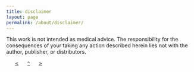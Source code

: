```yaml
---
title: disclaimer
layout: page
permalink: /about/disclaimer/
---
```


This work is not intended as medical advice. The responsibility for the consequences of your taking any action described herein lies not with the author, publisher, or distributors. 

&nbsp;&nbsp;&nbsp;&nbsp;&nbsp;&nbsp;[&lt;](../acknowledgments)&nbsp;&nbsp;&nbsp;&nbsp;&nbsp;&nbsp;[`^`](../)&nbsp;&nbsp;&nbsp;&nbsp;&nbsp;&nbsp;[&gt;](../license)

